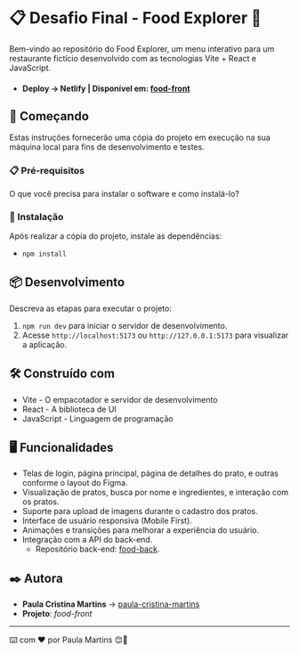 # 📋 Desafio Final - Food Explorer 🍴

Bem-vindo ao repositório do Food Explorer, um menu interativo para um restaurante fictício desenvolvido com as tecnologias Vite + React e JavaScript.

- #### Deploy → Netlify | Disponível em: [food-front](/)

## 🚀 Começando

Estas instruções fornecerão uma cópia do projeto em execução na sua máquina local para fins de desenvolvimento e testes.

### 📋 Pré-requisitos

O que você precisa para instalar o software e como instalá-lo?

### 🔧 Instalação

Após realizar a cópia do projeto, instale as dependências:

- `npm install`

## 📦 Desenvolvimento

Descreva as etapas para executar o projeto:

1. `npm run dev` para iniciar o servidor de desenvolvimento.
2. Acesse `http://localhost:5173` ou `http://127.0.0.1:5173` para visualizar a aplicação.

## 🛠️ Construído com

- Vite - O empacotador e servidor de desenvolvimento
- React - A biblioteca de UI
- JavaScript - Linguagem de programação

## 🖥️ Funcionalidades

- Telas de login, página principal, página de detalhes do prato, e outras conforme o layout do Figma.
- Visualização de pratos, busca por nome e ingredientes, e interação com os pratos.
- Suporte para upload de imagens durante o cadastro dos pratos.
- Interface de usuário responsiva (Mobile First).
- Animações e transições para melhorar a experiência do usuário.
- Integração com a API do back-end.
  - Repositório back-end: [food-back](https://github.com/paula-cristina-martins/food-back).

## ✒️ Autora

- **Paula Cristina Martins** → [paula-cristina-martins](https://github.com/paula-cristina-martins)
- **Projeto**: _food-front_

---

⌨️ com ❤️ por Paula Martins 😊👩
